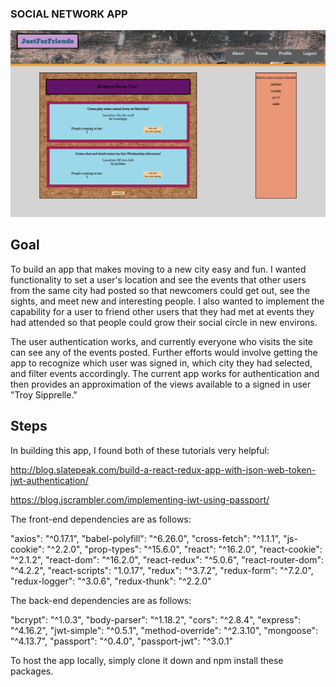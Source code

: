 ### SOCIAL NETWORK APP

![picture](./public/social-networkScreenshot.png)

## Goal

To build an app that makes moving to a new city easy and fun. I wanted functionality to set a user's location and see the events that other users from the same city had posted so that newcomers could get out, see the sights, and meet new and interesting people. I also wanted to implement the capability for a user to friend other users that they had met at events they had attended so that people could grow their social circle in new environs.

The user authentication works, and currently everyone who visits the site can see any of the events posted. Further efforts would involve getting the app to recognize which user was signed in, which city they had selected, and filter events accordingly. The current app works for authentication and then provides an approximation of the views available to a signed in user "Troy Sipprelle."

## Steps

In building this app, I found both of these tutorials very helpful:

http://blog.slatepeak.com/build-a-react-redux-app-with-json-web-token-jwt-authentication/

https://blog.jscrambler.com/implementing-jwt-using-passport/

The front-end dependencies are as follows:

"axios": "^0.17.1",
"babel-polyfill": "^6.26.0",
"cross-fetch": "^1.1.1",
"js-cookie": "^2.2.0",
"prop-types": "^15.6.0",
"react": "^16.2.0",
"react-cookie": "^2.1.2",
"react-dom": "^16.2.0",
"react-redux": "^5.0.6",
"react-router-dom": "^4.2.2",
"react-scripts": "1.0.17",
"redux": "^3.7.2",
"redux-form": "^7.2.0",
"redux-logger": "^3.0.6",
"redux-thunk": "^2.2.0"

The back-end dependencies are as follows:

"bcrypt": "^1.0.3",
"body-parser": "^1.18.2",
"cors": "^2.8.4",
"express": "^4.16.2",
"jwt-simple": "^0.5.1",
"method-override": "^2.3.10",
"mongoose": "^4.13.7",
"passport": "^0.4.0",
"passport-jwt": "^3.0.1"

To host the app locally, simply clone it down and npm install these packages.
